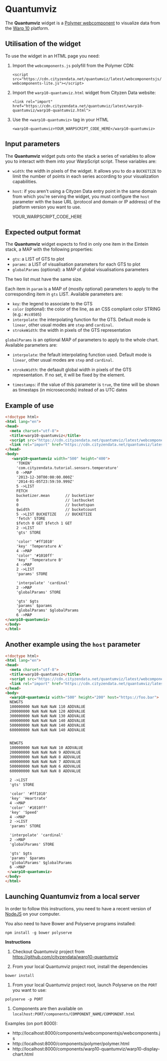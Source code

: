 # Quantumviz

The **Quantumviz** widget is a [Polymer webcomponent](https://www.polymer-project.org/) to visualize data from the [Warp 10](http://www.warp10.io) platform.


## Utilisation of the widget ##

To use the widget in an HTML page you need:

1. Import the `webcomponents.js` polyfill from the Polymer CDN:

   `<script src="https://cdn.cityzendata.net/quantumviz/latest/webcomponentsjs/webcomponents-lite.js"></script>`

1. Import the `warp10-quantumviz.html` widget from Cityzen Data website:

   `<link rel="import" href="https://cdn.cityzendata.net/quantumviz/latest/warp10-quantumviz/warp10-quantumviz.html">`

1. Use the `<warp10-quantumviz>` tag in your HTML

   `<warp10-quantumviz>YOUR_WARPSCRIPT_CODE_HERE</warp10-quantumviz>`


## Input parameters ##

The **Quantumviz** widget puts onto the stack a series of variables to allow you to interact with them into your WarpScript
script. These variables are:

* `width`: the width in pixels of the widget. It allows you to do a `BUCKETIZE` to limit the number of points in each series
  according to your visualization capabilities.

* `host`: if you aren't using a Cityzen Data entry point in the same domain from which you're serving the widget,
  you must configure the `host` parameter with the base URL (protocol and domain or IP address) of the
  platform version you want to use.


   <warp10-quantumviz host='https://example.org'>YOUR_WARPSCRIPT_CODE_HERE</warp10-quantumviz>


## Expected output format ###

The **Quantumviz** widget expects to find in only one item in the Eintein stack, a MAP with the following properties:

* `gts`: a LIST of GTS to plot
* `params`: a LIST of visualisation parameters for each GTS to plot
* `globalParams` (optional): a MAP of global visualisations parameters

The two list must have the same size.

Each item in `param` is a MAP of (mostly optional) parameters to apply to the corresponding item in `gts` LIST.
Available parameters are:

* `key`: the legend to associate to the GTS
* `color` (optional): the color of the line, as an CSS compliant color STRING (e.g.: `#cc0505`)
* `interpolate`: the interpolating function for the GTS.  Default mode is `linear`, other
   usual modes are `step`  and `cardinal`. 
* `strokeWidth`: the width in pixels of the GTS representation

`globalParams` is an optional MAP of parameters to apply to the whole chart.
Available parameters are:

* `interpolate`: the fefault interpolating function used.  Default mode is `linear`, other
  usual modes are `step`  and `cardinal`. 

* `strokeWidth`: the defaault global width in pixels of the GTS representation. If no set, it will be fixed by the element.

* `timestamps`: if the value of this parameter is `true`, the time will be shown as timestaps (in microseconds) instead 
  of as UTC dates  


## Example of use ##
```html
<!doctype html>
<html lang="en">
<head>
  <meta charset="utf-8">
  <title>warp10-quantumviz</title>
  <script src="https://cdn.cityzendata.net/quantumviz/latest/webcomponentsjs/webcomponents-lite.js"></script>
  <link rel="import" href="https://cdn.cityzendata.net/quantumviz/latest/warp10-quantumviz/warp10-quantumviz.html">
</head>
<body>
   <warp10-quantumviz width="500" height="400">
     'TOKEN'
     'com.cityzendata.tutorial.sensors.temperature'
     0 ->MAP
     '2013-12-30T00:00:00.000Z'
     '2014-01-05T23:59:59.999Z'
     5 ->LIST
     FETCH
     bucketizer.mean       // bucketizer
     0                     // lastbucket
     0                     // bucketspan
     $width                // bucketcount
     5 ->LIST BUCKETIZE    // BUCKETIZE
     'fetch' STORE
     $fetch 0 GET $fetch 1 GET
     2 ->LIST
     'gts' STORE

     'color' '#ff1010'
     'key' 'Temperature A'
     4 ->MAP
     'color' '#1010ff'
     'key' 'Temperature B'
     4 ->MAP
     2 ->LIST
     'params' STORE

     'interpolate' 'cardinal'
     2 ->MAP
     'globalParams' STORE

     'gts' $gts
     'params' $params
     'globalParams' $globalParams
     6 ->MAP
</warp10-quantumviz>
</body>
</html>
```

## Another example using the `host` parameter ##

```html
<!doctype html>
<html lang="en">
<head>
  <meta charset="utf-8">
  <title>warp10-quantumviz</title>
  <script src="https://cdn.cityzendata.net/quantumviz/latest/webcomponentsjs/webcomponents-lite.js"></script>
  <link rel="import" href="https://cdn.cityzendata.net/quantumviz/latest/warp10-quantumviz/warp10-quantumviz.html">
</head>
<body>
  <warp10-quantumviz width="500" height="200" host="https://foo.bar">
  NEWGTS
  100000000 NaN NaN NaN 110 ADDVALUE
  200000000 NaN NaN NaN 120 ADDVALUE
  300000000 NaN NaN NaN 130 ADDVALUE
  400000000 NaN NaN NaN 140 ADDVALUE
  500000000 NaN NaN NaN 140 ADDVALUE
  600000000 NaN NaN NaN 140 ADDVALUE


  NEWGTS
  100000000 NaN NaN NaN 10 ADDVALUE
  200000000 NaN NaN NaN 9 ADDVALUE
  300000000 NaN NaN NaN 8 ADDVALUE
  400000000 NaN NaN NaN 7 ADDVALUE
  500000000 NaN NaN NaN 6 ADDVALUE
  600000000 NaN NaN NaN 8 ADDVALUE
  
  2 ->LIST
  'gts' STORE

  'color' '#ff1010'
  'key' 'Heartrate'
  4 ->MAP
  'color' '#1010ff'
  'key' 'Speed'
  4 ->MAP
  2 ->LIST
  'params' STORE

  'interpolate' 'cardinal'
  2 ->MAP
  'globalParams' STORE

  'gts' $gts
  'params' $params
  'globalParams' $globalParams
  6 ->MAP
 </warp10-quantumviz>
</body>
</html>
```


## Launching Quantumviz from a local server

In order to follow this instructions, you need to have a recent version of [NodeJS](https://nodejs.org) on your computer.

You also need to have Bower and Polyserve programs installed:

```
npm install -g bower polyserve
```


**Instructions**

1.  Checkout Quantumviz project from https://github.com/cityzendata/warp10-quantumviz

1. From your local Quantumviz project root, install the dependencies

  ```
  bower install
  ```

1. From your local Quantumviz project root, launch Polyserve on the `PORT` you want to use:

  ```
  polyserve -p PORT
  ```

1. Components are then available on `localhost:PORT/components/COMPONENT_NAME/COMPONENT.html`

  Examples (on port 8000):

  - http://localhost:8000/components/webcomponentsjs/webcomponents.js
  - http://localhost:8000/components/polymer/polymer.html
  - http://localhost:8000/components/warp10-quantumviz/warp10-display-chart.html
